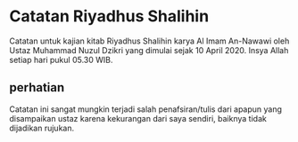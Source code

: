 # Catatan Riyadhus Shalihin
Catatan untuk kajian kitab Riyadhus Shalihin karya Al Imam An-Nawawi oleh Ustaz Muhammad Nuzul Dzikri yang dimulai sejak 10 April 2020. Insya Allah setiap hari pukul 05.30 WIB.

## perhatian
Catatan ini sangat mungkin terjadi salah penafsiran/tulis dari apapun yang disampaikan ustaz karena kekurangan dari saya sendiri, baiknya tidak dijadikan rujukan.